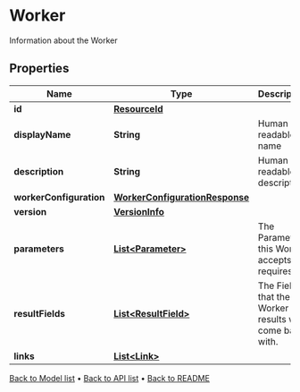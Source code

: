 

# Worker

Information about the Worker

## Properties

| Name | Type | Description | Notes |
|------------ | ------------- | ------------- | -------------|
|**id** | [**ResourceId**](ResourceId.md) |  |  |
|**displayName** | **String** | Human readable name |  |
|**description** | **String** | Human readable description |  [optional] |
|**workerConfiguration** | [**WorkerConfigurationResponse**](WorkerConfigurationResponse.md) |  |  |
|**version** | [**VersionInfo**](VersionInfo.md) |  |  [optional] |
|**parameters** | [**List&lt;Parameter&gt;**](Parameter.md) | The Parameters this Worker accepts or requires. |  [optional] |
|**resultFields** | [**List&lt;ResultField&gt;**](ResultField.md) | The Fields that the Worker results will come back with. |  [optional] |
|**links** | [**List&lt;Link&gt;**](Link.md) |  |  [optional] |



[Back to Model list](../README.md#documentation-for-models) &#8226; [Back to API list](../README.md#documentation-for-api-endpoints) &#8226; [Back to README](../README.md)


